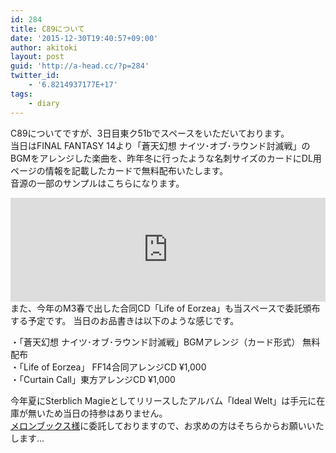 ```yaml
---
id: 284
title: C89について
date: '2015-12-30T19:40:57+09:00'
author: akitoki
layout: post
guid: 'http://a-head.cc/?p=284'
twitter_id:
    - '6.8214937177E+17'
tags:
    - diary
---
```


C89についてですが、3日目東ク51bでスペースをいただいております。  
当日はFINAL FANTASY 14より「蒼天幻想 ナイツ･オブ･ラウンド討滅戦」のBGMをアレンジした楽曲を、昨年冬に行ったような名刺サイズのカードにDL用ページの情報を記載したカードで無料配布いたします。  
音源の一部のサンプルはこちらになります。  
<iframe frameborder="no" height="166" loading="lazy" scrolling="no" src="https://w.soundcloud.com/player/?url=https%3A//api.soundcloud.com/tracks/239385663&color=ff5500&auto_play=false&hide_related=false&show_comments=true&show_user=true&show_reposts=false" width="100%"></iframe>  
また、今年のM3春で出した合同CD「Life of Eorzea」も当スペースで委託頒布する予定です。  
当日のお品書きは以下のような感じです。

・「蒼天幻想 ナイツ･オブ･ラウンド討滅戦」BGMアレンジ（カード形式） 無料配布  
・「Life of Eorzea」 FF14合同アレンジCD ¥1,000  
・「Curtain Call」東方アレンジCD ¥1,000

今年夏にSterblich Magieとしてリリースしたアルバム「Ideal Welt」は手元に在庫が無いため当日の持参はありません。  
[メロンブックス様](https://www.melonbooks.co.jp/detail/detail.php?product_id=138706)に委託しておりますので、お求めの方はそちらからお願いいたします…
